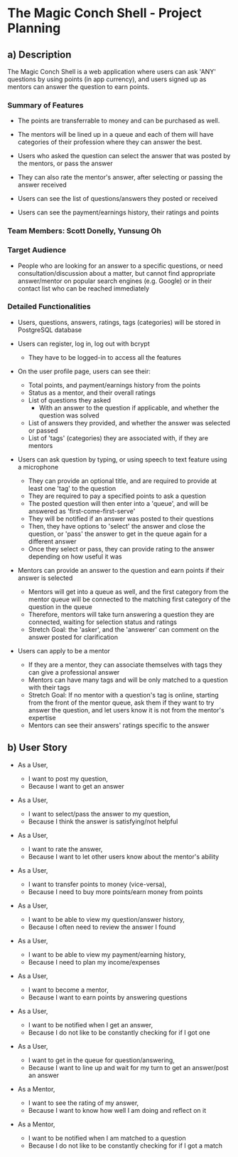 # The Magic Conch Shell - Project Planning

## a) Description

The Magic Conch Shell is a web application where users can ask 'ANY' questions by using points (in app currency), and users signed up as mentors can answer the question to earn points.

### Summary of Features

* The points are transferrable to money and can be purchased as well.

* The mentors will be lined up in a queue and each of them will have categories of their profession where they can answer the best.

* Users who asked the question can select the answer that was posted by the mentors, or pass the answer

* They can also rate the mentor's answer, after selecting or passing the answer received

* Users can see the list of questions/answers they posted or received

* Users can see the payment/earnings history, their ratings and points

### Team Members: Scott Donelly, Yunsung Oh

### Target Audience

* People who are looking for an answer to a specific questions, or need consultation/discussion about a matter, but cannot find appropriate answer/mentor on popular search engines (e.g. Google) or in their contact list who can be reached immediately

### Detailed Functionalities

* Users, questions, answers, ratings, tags (categories) will be stored in PostgreSQL database

* Users can register, log in, log out with bcrypt
  * They have to be logged-in to access all the features

* On the user profile page, users can see their:
  * Total points, and payment/earnings history from the points
  * Status as a mentor, and their overall ratings
  * List of questions they asked
    * With an answer to the question if applicable, and whether the question was solved
  * List of answers they provided, and whether the answer was selected or passed
  * List of 'tags' (categories) they are associated with, if they are mentors

* Users can ask question by typing, or using speech to text feature using a microphone
  * They can provide an optional title, and are required to provide at least one 'tag' to the question
  * They are required to pay a specified points to ask a question
  * The posted question will then enter into a 'queue', and will be answered as 'first-come-first-serve'
  * They will be notified if an answer was posted to their questions
  * Then, they have options to 'select' the answer and close the question, or 'pass' the answer to get in the queue again for a different answer
  * Once they select or pass, they can provide rating to the answer depending on how useful it was

* Mentors can provide an answer to the question and earn points if their answer is selected
  * Mentors will get into a queue as well, and the first category from the mentor queue will be connected to the matching first category of the question in the queue
  * Therefore, mentors will take turn answering a question they are connected, waiting for selection status and ratings
  * Stretch Goal: the 'asker', and the 'answerer' can comment on the answer posted for clarification

* Users can apply to be a mentor
  * If they are a mentor, they can associate themselves with tags they can give a professional answer
  * Mentors can have many tags and will be only matched to a question with their tags
  * Stretch Goal: If no mentor with a question's tag is online, starting from the front of the mentor queue, ask them if they want to try answer the question, and let users know it is not from the mentor's expertise
  * Mentors can see their answers' ratings specific to the answer


## b) User Story

* As a User,
  * I want to post my question,
  * Because I want to get an answer

* As a User,
  * I want to select/pass the answer to my question,
  * Because I think the answer is satisfying/not helpful

* As a User,
  * I want to rate the answer,
  * Because I want to let other users know about the mentor's ability

* As a User,
  * I want to transfer points to money (vice-versa),
  * Because I need to buy more points/earn money from points

* As a User,
  * I want to be able to view my question/answer history,
  * Because I often need to review the answer I found

* As a User,
  * I want to be able to view my payment/earning history,
  * Because I need to plan my income/expenses

* As a User,
  * I want to become a mentor,
  * Because I want to earn points by answering questions

* As a User,
  * I want to be notified when I get an answer,
  * Because I do not like to be constantly checking for if I got one

* As a User,
  * I want to get in the queue for question/answering,
  * Because I want to line up and wait for my turn to get an answer/post an answer

* As a Mentor,
  * I want to see the rating of my answer,
  * Because I want to know how well I am doing and reflect on it

* As a Mentor,
  * I want to be notified when I am matched to a question
  * Because I do not like to be constantly checking for if I got a match

